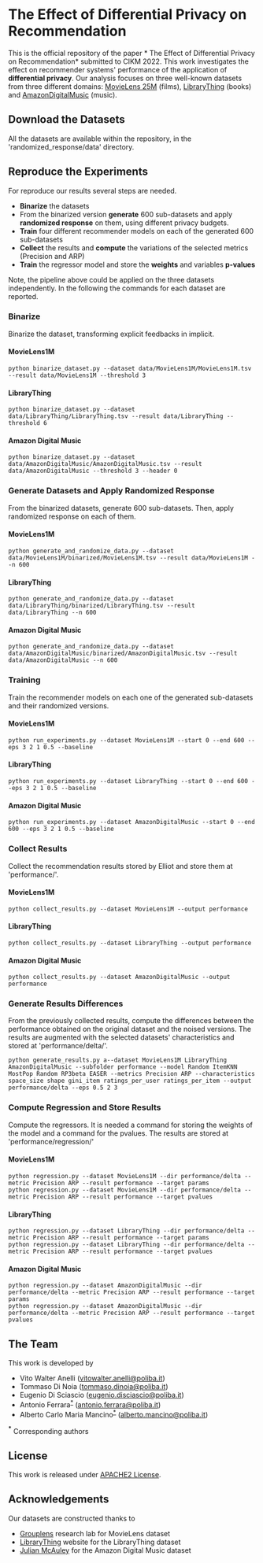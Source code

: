 #  The Effect of Differential Privacy on Recommendation

This is the official repository of the paper * The Effect of Differential Privacy on Recommendation* submitted to 
CIKM 2022.
This work investigates the effect on recommender systems' performance of the application of **differential privacy**.
Our analysis focuses on three well-known datasets from three different domains: 
[MovieLens 25M](https://grouplens.org/datasets/movielens/25m/) (films), 
[LibraryThing](https://cseweb.ucsd.edu/~jmcauley/datasets.html#social_data) (books) and 
[AmazonDigitalMusic](https://jmcauley.ucsd.edu/data/amazon/) (music).

## Download the Datasets
All the datasets are available within the repository, in the 'randomized_response/data' directory.

## Reproduce the Experiments

For reproduce our results several steps are needed. 
- **Binarize** the datasets
- From the binarized version **generate** 600 sub-datasets and apply **randomized response** on them, using different 
privacy budgets.
- **Train** four different recommender models on each of the generated 600 sub-datasets
- **Collect** the results and **compute** the variations of the selected metrics (Precision and ARP)
- **Train** the regressor model and store the **weights** and variables **p-values**

Note, the pipeline above could be applied on the three datasets independently. 
In the following the commands for each dataset are reported.

### Binarize

Binarize the dataset, transforming explicit feedbacks in implicit.
#### MovieLens1M
```
python binarize_dataset.py --dataset data/MovieLens1M/MovieLens1M.tsv --result data/MovieLens1M --threshold 3
```
#### LibraryThing
```
python binarize_dataset.py --dataset data/LibraryThing/LibraryThing.tsv --result data/LibraryThing --threshold 6
```
#### Amazon Digital Music
```
python binarize_dataset.py --dataset data/AmazonDigitalMusic/AmazonDigitalMusic.tsv --result data/AmazonDigitalMusic --threshold 3 --header 0
```

### Generate Datasets and Apply Randomized Response

From the binarized datasets, generate 600 sub-datasets. Then, apply randomized response on each of them.

#### MovieLens1M
```
python generate_and_randomize_data.py --dataset data/MovieLens1M/binarized/MovieLens1M.tsv --result data/MovieLens1M --n 600
```
#### LibraryThing
```
python generate_and_randomize_data.py --dataset data/LibraryThing/binarized/LibraryThing.tsv --result data/LibraryThing --n 600
```
#### Amazon Digital Music
```
python generate_and_randomize_data.py --dataset data/AmazonDigitalMusic/binarized/AmazonDigitalMusic.tsv --result data/AmazonDigitalMusic --n 600
```


### Training

Train the recommender models on each one of the generated sub-datasets and their randomized versions.

#### MovieLens1M
```
python run_experiments.py --dataset MovieLens1M --start 0 --end 600 --eps 3 2 1 0.5 --baseline
```
#### LibraryThing
```
python run_experiments.py --dataset LibraryThing --start 0 --end 600 --eps 3 2 1 0.5 --baseline
```
#### Amazon Digital Music
```
python run_experiments.py --dataset AmazonDigitalMusic --start 0 --end 600 --eps 3 2 1 0.5 --baseline
```

### Collect Results

Collect the recommendation results stored by Elliot and store them at 'performance/'.

#### MovieLens1M
```
python collect_results.py --dataset MovieLens1M --output performance
```
#### LibraryThing
```
python collect_results.py --dataset LibraryThing --output performance
```
#### Amazon Digital Music
```
python collect_results.py --dataset AmazonDigitalMusic --output performance
```


### Generate Results Differences

From the previously collected results, compute the differences between the performance obtained on the original 
dataset and the noised versions. The results are augmented with the selected datasets' characteristics 
and stored at 'performance/delta/'.
```
python generate_results.py a--dataset MovieLens1M LibraryThing AmazonDigitalMusic --subfolder performance --model Random ItemKNN MostPop Random RP3beta EASER --metrics Precision ARP --characteristics space_size shape gini_item ratings_per_user ratings_per_item --output performance/delta --eps 0.5 2 3
```


### Compute Regression and Store Results

Compute the regressors. It is needed a command for storing the weights of the model and a command for the pvalues.
The results are stored at 'performance/regression/'

#### MovieLens1M
```
python regression.py --dataset MovieLens1M --dir performance/delta --metric Precision ARP --result performance --target params
python regression.py --dataset MovieLens1M --dir performance/delta --metric Precision ARP --result performance --target pvalues
```
#### LibraryThing
```
python regression.py --dataset LibraryThing --dir performance/delta --metric Precision ARP --result performance --target params
python regression.py --dataset LibraryThing --dir performance/delta --metric Precision ARP --result performance --target pvalues
```
#### Amazon Digital Music
```
python regression.py --dataset AmazonDigitalMusic --dir performance/delta --metric Precision ARP --result performance --target params
python regression.py --dataset AmazonDigitalMusic --dir performance/delta --metric Precision ARP --result performance --target pvalues
```

## The Team
This work is developed by
* Vito Walter Anelli (vitowalter.anelli@poliba.it)
* Tommaso Di Noia (tommaso.dinoia@poliba.it)
* Eugenio Di Sciascio (eugenio.disciascio@poliba.it)
* Antonio Ferrara<sup id="a1">[*](#f1)</sup> (antonio.ferrara@poliba.it)
* Alberto Carlo Maria Mancino<sup id="a1">[*](#f1)</sup> (alberto.mancino@poliba.it)

<b id="f1"><sup>*</sup></b> Corresponding authors

## License
This work is released under [APACHE2 License](./LICENSE).

## Acknowledgements
Our datasets are constructed thanks to 
- [Grouplens](https://grouplens.org/) research lab for MovieLens dataset
- [LibraryThing](https://www.librarything.com/) website for the LibraryThing dataset
- [Julian McAuley](https://cseweb.ucsd.edu/~jmcauley/) for the Amazon Digital Music dataset
